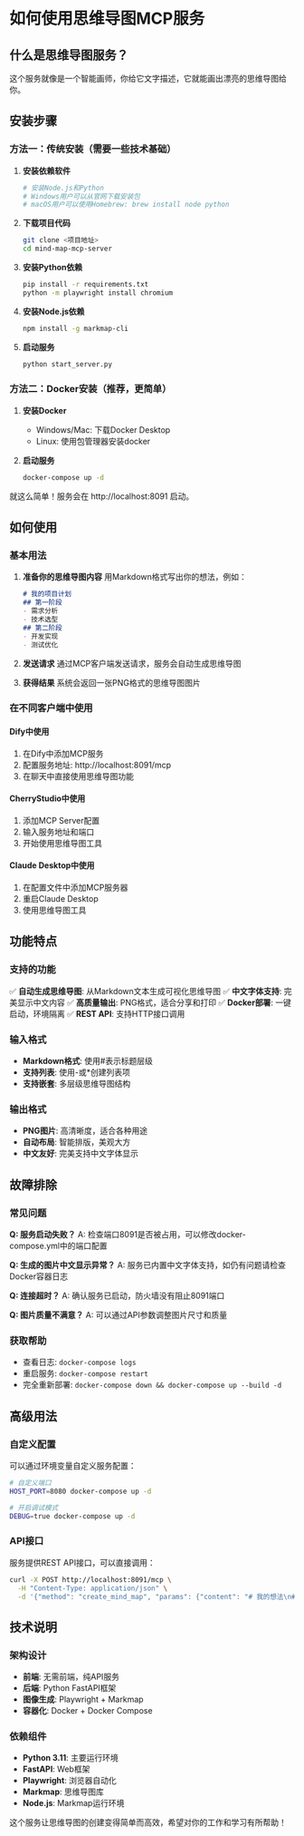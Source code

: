 ﻿# 如何使用思维导图MCP服务

## 什么是思维导图服务？

这个服务就像是一个智能画师，你给它文字描述，它就能画出漂亮的思维导图给你。

## 安装步骤

### 方法一：传统安装（需要一些技术基础）

1. **安装依赖软件**
   ```bash
   # 安装Node.js和Python
   # Windows用户可以从官网下载安装包
   # macOS用户可以使用Homebrew: brew install node python
   ```

2. **下载项目代码**
   ```bash
   git clone <项目地址>
   cd mind-map-mcp-server
   ```

3. **安装Python依赖**
   ```bash
   pip install -r requirements.txt
   python -m playwright install chromium
   ```

4. **安装Node.js依赖**
   ```bash
   npm install -g markmap-cli
   ```

5. **启动服务**
   ```bash
   python start_server.py
   ```

### 方法二：Docker安装（推荐，更简单）

1. **安装Docker**
   - Windows/Mac: 下载Docker Desktop
   - Linux: 使用包管理器安装docker

2. **启动服务**
   ```bash
   docker-compose up -d
   ```

就这么简单！服务会在 http://localhost:8091 启动。

## 如何使用

### 基本用法

1. **准备你的思维导图内容**
   用Markdown格式写出你的想法，例如：
   ```markdown
   # 我的项目计划
   ## 第一阶段
   - 需求分析
   - 技术选型
   ## 第二阶段
   - 开发实现
   - 测试优化
   ```

2. **发送请求**
   通过MCP客户端发送请求，服务会自动生成思维导图

3. **获得结果**
   系统会返回一张PNG格式的思维导图图片

### 在不同客户端中使用

#### Dify中使用
1. 在Dify中添加MCP服务
2. 配置服务地址: http://localhost:8091/mcp
3. 在聊天中直接使用思维导图功能

#### CherryStudio中使用
1. 添加MCP Server配置
2. 输入服务地址和端口
3. 开始使用思维导图工具

#### Claude Desktop中使用
1. 在配置文件中添加MCP服务器
2. 重启Claude Desktop
3. 使用思维导图工具

## 功能特点

### 支持的功能
✅ **自动生成思维导图**: 从Markdown文本生成可视化思维导图
✅ **中文字体支持**: 完美显示中文内容
✅ **高质量输出**: PNG格式，适合分享和打印
✅ **Docker部署**: 一键启动，环境隔离
✅ **REST API**: 支持HTTP接口调用

### 输入格式
- **Markdown格式**: 使用#表示标题层级
- **支持列表**: 使用-或*创建列表项
- **支持嵌套**: 多层级思维导图结构

### 输出格式
- **PNG图片**: 高清晰度，适合各种用途
- **自动布局**: 智能排版，美观大方
- **中文友好**: 完美支持中文字体显示

## 故障排除

### 常见问题

**Q: 服务启动失败？**
A: 检查端口8091是否被占用，可以修改docker-compose.yml中的端口配置

**Q: 生成的图片中文显示异常？**
A: 服务已内置中文字体支持，如仍有问题请检查Docker容器日志

**Q: 连接超时？**
A: 确认服务已启动，防火墙没有阻止8091端口

**Q: 图片质量不满意？**
A: 可以通过API参数调整图片尺寸和质量

### 获取帮助
- 查看日志: `docker-compose logs`
- 重启服务: `docker-compose restart`
- 完全重新部署: `docker-compose down && docker-compose up --build -d`

## 高级用法

### 自定义配置
可以通过环境变量自定义服务配置：
```bash
# 自定义端口
HOST_PORT=8080 docker-compose up -d

# 开启调试模式
DEBUG=true docker-compose up -d
```

### API接口
服务提供REST API接口，可以直接调用：
```bash
curl -X POST http://localhost:8091/mcp \
  -H "Content-Type: application/json" \
  -d '{"method": "create_mind_map", "params": {"content": "# 我的想法\n## 子想法"}}'
```

## 技术说明

### 架构设计
- **前端**: 无需前端，纯API服务
- **后端**: Python FastAPI框架
- **图像生成**: Playwright + Markmap
- **容器化**: Docker + Docker Compose

### 依赖组件
- **Python 3.11**: 主要运行环境
- **FastAPI**: Web框架
- **Playwright**: 浏览器自动化
- **Markmap**: 思维导图库
- **Node.js**: Markmap运行环境

这个服务让思维导图的创建变得简单而高效，希望对你的工作和学习有所帮助！